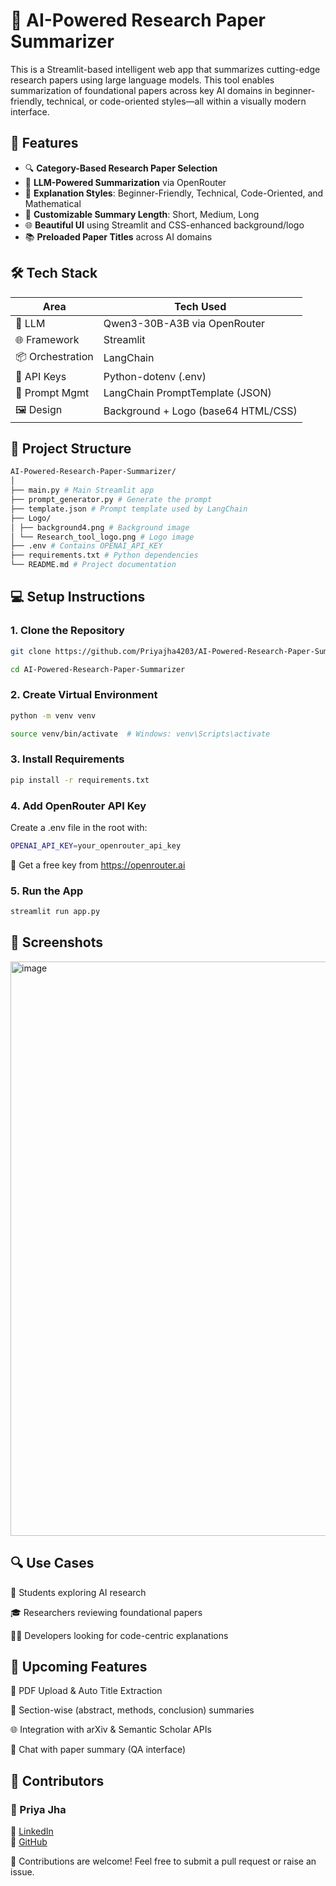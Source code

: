 # 🤖 AI-Powered Research Paper Summarizer

This is a Streamlit-based intelligent web app that summarizes cutting-edge research papers using large language models. This tool enables summarization of foundational papers across key AI domains in beginner-friendly, technical, or code-oriented styles—all within a visually modern interface.

## 🚀 Features

- 🔍 **Category-Based Research Paper Selection**
- 🧠 **LLM-Powered Summarization** via OpenRouter
- 🎨 **Explanation Styles**: Beginner-Friendly, Technical, Code-Oriented, and Mathematical
- 📏 **Customizable Summary Length**: Short, Medium, Long
- 🌐 **Beautiful UI** using Streamlit and CSS-enhanced background/logo
- 📚 **Preloaded Paper Titles** across AI domains

## 🛠️ Tech Stack

| Area         | Tech Used                           |
|--------------|--------------------------------------|
| 🧠 LLM        | Qwen3-30B-A3B via OpenRouter        |
| 🌐 Framework | Streamlit                          |
| 📦 Orchestration | LangChain                      |
| 🔐 API Keys   | Python-dotenv (.env)               |
| 📄 Prompt Mgmt| LangChain PromptTemplate (JSON)    |
| 🖼️ Design     | Background + Logo (base64 HTML/CSS) |


## 📁 Project Structure
```bash
AI-Powered-Research-Paper-Summarizer/
│
├── main.py # Main Streamlit app
├── prompt_generator.py # Generate the prompt
├── template.json # Prompt template used by LangChain
├── Logo/
│ ├── background4.png # Background image
│ └── Research_tool_logo.png # Logo image
├── .env # Contains OPENAI_API_KEY
├── requirements.txt # Python dependencies
└── README.md # Project documentation
```
## 💻 Setup Instructions

### 1. Clone the Repository
```bash
git clone https://github.com/Priyajha4203/AI-Powered-Research-Paper-Summarizer.git

cd AI-Powered-Research-Paper-Summarizer
```
### 2. Create Virtual Environment
```bash
python -m venv venv

source venv/bin/activate  # Windows: venv\Scripts\activate
```
### 3. Install Requirements
```bash
pip install -r requirements.txt
```
### 4. Add OpenRouter API Key

Create a .env file in the root with:
```bash
OPENAI_API_KEY=your_openrouter_api_key
```
🔑 Get a free key from https://openrouter.ai

### 5. Run the App
```bash
streamlit run app.py
```

## 📸 Screenshots

<img width="1889" height="919" alt="image" src="https://github.com/user-attachments/assets/a75d6996-da84-4a1f-af9b-c07c920ce03e" />


## 🔍 Use Cases

📖 Students exploring AI research

🎓 Researchers reviewing foundational papers

👨‍💻 Developers looking for code-centric explanations

## 🌟 Upcoming Features

📄 PDF Upload & Auto Title Extraction

🧠 Section-wise (abstract, methods, conclusion) summaries

🌐 Integration with arXiv & Semantic Scholar APIs

💬 Chat with paper summary (QA interface)


## 🤝 Contributors

### 👤 Priya Jha  
🔗 [LinkedIn](https://www.linkedin.com/in/priya-jha-66a2841a7/)  
🐙 [GitHub](https://github.com/Priyajha4203)

🙌 Contributions are welcome! Feel free to submit a pull request or raise an issue.

